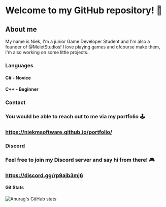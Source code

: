 # Welcome to my GitHub repository! 👋

## About me

My name is Niek, I'm a junior Game Developer Student and I'm also a founder of @MeletStudios!
I love playing games and ofcourse make them, I'm also working on some little projects..

### Languages
#### C# - Novice
#### C++ - Beginner

### Contact
### You would be able to reach out to me via my portfolio 🕹️
### https://niekmsoftware.github.io/portfolio/

### Discord
### Feel free to join my Discord server and say hi from there! 🎮
### https://discord.gg/rp9ajb3mj6

#### Git Stats
![Anurag's GitHub stats](https://github-readme-stats.vercel.app/api?username=NiekMSoftware&show_icons=true&theme=tokyonight)
